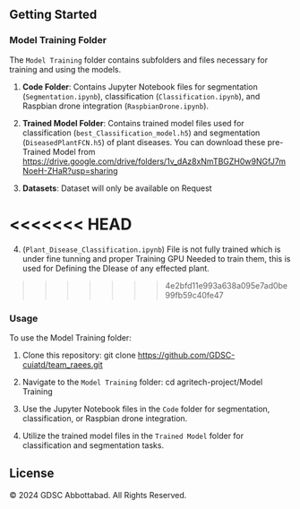 
## Getting Started

### Model Training Folder

The `Model Training` folder contains subfolders and files necessary for training and using the models.

1. **Code Folder**: Contains Jupyter Notebook files for segmentation (`Segmentation.ipynb`), classification (`Classification.ipynb`), and Raspbian drone integration (`RaspbianDrone.ipynb`).

2. **Trained Model Folder**: Contains trained model files used for classification (`best_Classification_model.h5`) and segmentation (`DiseasedPlantFCN.h5`) of plant diseases. 
You can download these pre-Trained Model from https://drive.google.com/drive/folders/1v_dAz8xNmTBGZH0w9NGfJ7mNoeH-ZHaR?usp=sharing


3. **Datasets**: Dataset will only be available on Request

<<<<<<< HEAD
=======
4. (`Plant_Disease_Classification.ipynb`) File is not fully trained which is under fine tunning and proper Training GPU Needed to train them, this is used for Defining the DIease of any effected plant.


>>>>>>> 4e2bfd11e993a638a095e7ad0be99fb59c40fe47
### Usage

To use the Model Training folder:
1. Clone this repository:
git clone https://github.com/GDSC-cuiatd/team_raees.git

2. Navigate to the `Model Training` folder:
cd agritech-project/Model Training

3. Use the Jupyter Notebook files in the `Code` folder for segmentation, classification, or Raspbian drone integration.

4. Utilize the trained model files in the `Trained Model` folder for classification and segmentation tasks.

## License

© 2024 GDSC Abbottabad. All Rights Reserved.
